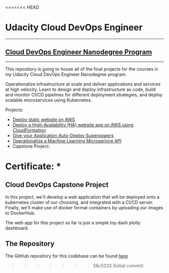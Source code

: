 <<<<<<< HEAD
# Udacity Cloud DevOps Engineer
***
## [Cloud DevOps Engineer Nanodegree Program](https://www.udacity.com/course/cloud-dev-ops-nanodegree--nd9991)
***
This repository is going to house all of the final projects for the courses in my Udacity Cloud DevOps Engineer Nanodegree program.

Operationalize infrastructure at scale and deliver applications and services at high velocity.
Learn to design and deploy infrastructure as code, build and monitor CI/CD pipelines for different deployment strategies, and deploy
scalable microservices using Kubernetes.

Projects:
* [Deploy static website on AWS](https://github.com/jcorrado76/udacity-cloud-devops-engineer-final-projects/tree/dev/static_website)
* [Deploy a High-Availability (HA) website app on AWS using CloudFormation](https://github.com/jcorrado76/udacity-cloud-devops-engineer-final-projects/blob/dev/highly_available_website/README.md)
* [Give your Application Auto-Deploy Superpowers](https://github.com/jcorrado76/udacity-cloud-devops-engineer-final-projects/blob/dev/application_auto_deploy_superpowers/README.md)
* [Operationalize a Machine Learning Microserivce API](https://github.com/jcorrado76/udacity-cloud-devops-engineer-final-projects/blob/dev/ml_microservices/README.md)
* Capstone Project:

Certificate:
* 
=======
## Cloud DevOps Capstone Project
In this project, we'll develop a web application that will be deployed onto a kubernetes cluster of our choosing, and integrated with a CI/CD server.
Finally, we'll make use of docker format containers by uploading our images to DockerHub.

The web app for this project so far is just a simple toy dash plotly dashboard. 
## The Repository
The GitHub repository for this codebase can be found [here](https://github.com/jcorrado76/udacity-cloud-devops-capstone)

>>>>>>> 38c5233 (Initial commit)
